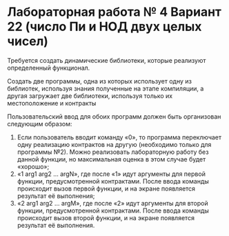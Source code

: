 # Лабораторная работа № 4 Вариант 22 (число Пи и НОД двух целых чисел)
Требуется создать динамические библиотеки, которые реализуют определенный функционал. 

Создать две программы, одна из которых использует одну из библиотек, используя знания полученные на этапе компиляции, а другая загружает две библиотеки, используя только их местоположение и контракты

Пользовательский ввод для обоих программ должен быть организован следующим образом:
1. Если пользователь вводит команду «0», то программа переключает одну реализацию 
контрактов на другую (необходимо только для программы №2). Можно реализовать 
лабораторную работу без данной функции, но максимальная оценка в этом случае будет 
«хорошо»;
2. «1 arg1 arg2 … argN», где после «1» идут аргументы для первой функции, предусмотренной 
контрактами. После ввода команды происходит вызов первой функции, и на экране 
появляется результат её выполнения;
3. «2 arg1 arg2 … argM», где после «2» идут аргументы для второй функции, 
предусмотренной контрактами. После ввода команды происходит вызов второй функции, 
и на экране появляется результат её выполнения.
